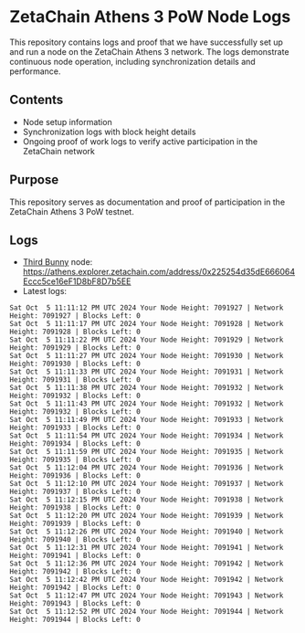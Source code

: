 # ZetaChain Athens 3 PoW Node Logs
This repository contains logs and proof that we have successfully set up and run a node on the ZetaChain Athens 3 network. The logs demonstrate continuous node operation, including synchronization details and performance.

## Contents
- Node setup information
- Synchronization logs with block height details
- Ongoing proof of work logs to verify active participation in the ZetaChain network

## Purpose
This repository serves as documentation and proof of participation in the ZetaChain Athens 3 PoW testnet.

## Logs

- [Third Bunny](https://thirdbunny.xyz/) node: https://athens.explorer.zetachain.com/address/0x225254d35dE666064Eccc5ce16eF1D8bF8D7b5EE
- Latest logs:
```
Sat Oct  5 11:11:12 PM UTC 2024 Your Node Height: 7091927 | Network Height: 7091927 | Blocks Left: 0
Sat Oct  5 11:11:17 PM UTC 2024 Your Node Height: 7091928 | Network Height: 7091928 | Blocks Left: 0
Sat Oct  5 11:11:22 PM UTC 2024 Your Node Height: 7091929 | Network Height: 7091929 | Blocks Left: 0
Sat Oct  5 11:11:27 PM UTC 2024 Your Node Height: 7091930 | Network Height: 7091930 | Blocks Left: 0
Sat Oct  5 11:11:33 PM UTC 2024 Your Node Height: 7091931 | Network Height: 7091931 | Blocks Left: 0
Sat Oct  5 11:11:38 PM UTC 2024 Your Node Height: 7091932 | Network Height: 7091932 | Blocks Left: 0
Sat Oct  5 11:11:43 PM UTC 2024 Your Node Height: 7091932 | Network Height: 7091932 | Blocks Left: 0
Sat Oct  5 11:11:49 PM UTC 2024 Your Node Height: 7091933 | Network Height: 7091933 | Blocks Left: 0
Sat Oct  5 11:11:54 PM UTC 2024 Your Node Height: 7091934 | Network Height: 7091934 | Blocks Left: 0
Sat Oct  5 11:11:59 PM UTC 2024 Your Node Height: 7091935 | Network Height: 7091935 | Blocks Left: 0
Sat Oct  5 11:12:04 PM UTC 2024 Your Node Height: 7091936 | Network Height: 7091936 | Blocks Left: 0
Sat Oct  5 11:12:10 PM UTC 2024 Your Node Height: 7091937 | Network Height: 7091937 | Blocks Left: 0
Sat Oct  5 11:12:15 PM UTC 2024 Your Node Height: 7091938 | Network Height: 7091938 | Blocks Left: 0
Sat Oct  5 11:12:20 PM UTC 2024 Your Node Height: 7091939 | Network Height: 7091939 | Blocks Left: 0
Sat Oct  5 11:12:26 PM UTC 2024 Your Node Height: 7091940 | Network Height: 7091940 | Blocks Left: 0
Sat Oct  5 11:12:31 PM UTC 2024 Your Node Height: 7091941 | Network Height: 7091941 | Blocks Left: 0
Sat Oct  5 11:12:36 PM UTC 2024 Your Node Height: 7091942 | Network Height: 7091942 | Blocks Left: 0
Sat Oct  5 11:12:42 PM UTC 2024 Your Node Height: 7091942 | Network Height: 7091942 | Blocks Left: 0
Sat Oct  5 11:12:47 PM UTC 2024 Your Node Height: 7091943 | Network Height: 7091943 | Blocks Left: 0
Sat Oct  5 11:12:52 PM UTC 2024 Your Node Height: 7091944 | Network Height: 7091944 | Blocks Left: 0
```
